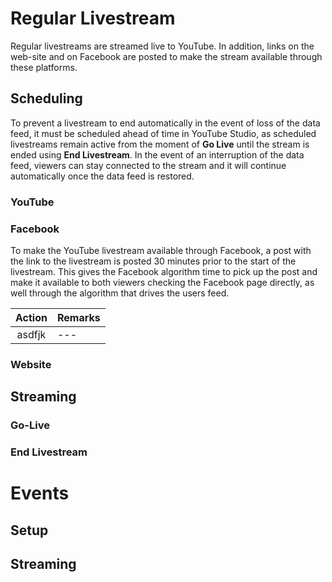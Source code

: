 # Regular Livestream
Regular livestreams are streamed live to YouTube. In addition, links on the web-site and on Facebook are posted to make the stream available through these platforms.

## Scheduling
To prevent a livestream to end automatically in the event of loss of the data feed, it must be scheduled ahead of time in YouTube Studio, as scheduled livestreams remain active from the moment of **Go Live** until the stream is ended using **End Livestream**. In the event of an interruption of the data feed, viewers can stay connected to the stream and it will continue automatically once the data feed is restored.

### YouTube

### Facebook
To make the YouTube livestream available through Facebook, a post with the link to the livestream is posted 30 minutes prior to the start of the livestream. This gives the Facebook algorithm time to pick up the post and make it available to both viewers checking the Facebook page directly, as well through the algorithm that drives the users feed.


| Action | Remarks |
| :--------------------------------: | --- |
| asdfjk | --- |


### Website

## Streaming
### Go-Live
### End Livestream


# Events
## Setup
## Streaming
